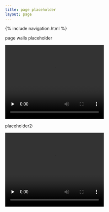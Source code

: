 ```yaml
---
title: page placeholder
layout: page
---
```



{% include navigation.html %} 



page walls placeholder 

  <video width="320" height="240" controls="" src="../images/walls1.webm" type="video/webm"  preload="none">

</video>

placeholder2:  


 <video width="320" height="240" controls="" preload="none">
  <source src="../images/walls1.webm" type="video/webm">

</video>

